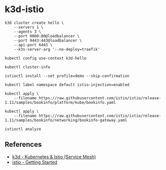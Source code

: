 # k3d-istio

```
k3d cluster create hello \
    --servers 1 \
    --agents 3 \
    --port 9080:80@loadbalancer \
    --port 9443:443@loadbalancer \
    --api-port 6443 \
    --k3s-server-arg '--no-deploy=traefik'

kubectl config use-context k3d-hello

kubectl cluster-info
```

```
istioctl install --set profile=demo --skip-confirmation

kubectl label namespace default istio-injection=enabled
```

```
kubectl apply \
    --filename https://raw.githubusercontent.com/istio/istio/release-1.11/samples/bookinfo/platform/kube/bookinfo.yaml

kubectl apply \
    --filename https://raw.githubusercontent.com/istio/istio/release-1.11/samples/bookinfo/networking/bookinfo-gateway.yaml

istioctl analyze
```

## References

* [k3d - Kubernetes & Istio (Service Mesh)](https://brettmostert.medium.com/k3d-kubernetes-istio-service-mesh-286a7ba3a64f)
* [istio - Getting Started](https://istio.io/latest/docs/setup/getting-started/)
